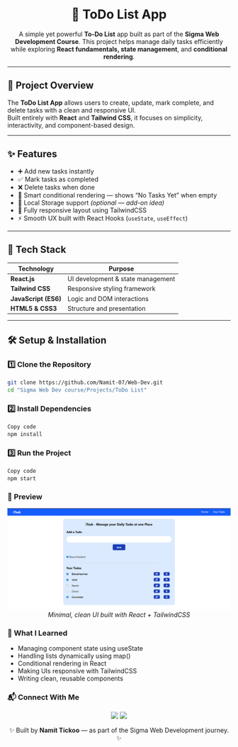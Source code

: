 <h1 align="center">📝 ToDo List App</h1>

<p align="center">
  A simple yet powerful <b>To-Do List</b> app built as part of the <b>Sigma Web Development Course</b>.  
  This project helps manage daily tasks efficiently while exploring <b>React fundamentals, state management</b>, and <b>conditional rendering</b>.  
</p>

---

## 🚀 Project Overview

The **ToDo List App** allows users to create, update, mark complete, and delete tasks with a clean and responsive UI.  
Built entirely with **React** and **Tailwind CSS**, it focuses on simplicity, interactivity, and component-based design.

---

## ✨ Features

- ➕ Add new tasks instantly  
- ✅ Mark tasks as completed  
- ❌ Delete tasks when done  
- 🧠 Smart conditional rendering — shows “No Tasks Yet” when empty  
- 💾 Local Storage support *(optional — add-on idea)*  
- 📱 Fully responsive layout using TailwindCSS  
- ⚡ Smooth UX built with React Hooks (`useState`, `useEffect`)

---

## 🧩 Tech Stack

| Technology | Purpose |
|-------------|----------|
| **React.js** | UI development & state management |
| **Tailwind CSS** | Responsive styling framework |
| **JavaScript (ES6)** | Logic and DOM interactions |
| **HTML5 & CSS3** | Structure and presentation |

---

## 🛠️ Setup & Installation

### 1️⃣ Clone the Repository
```bash
git clone https://github.com/Namit-07/Web-Dev.git
cd "Sigma Web Dev course/Projects/ToDo List"
```

### 2️⃣ Install Dependencies
```bash
Copy code
npm install
```

### 3️⃣ Run the Project
```bash
Copy code
npm start
```

### 📸 Preview
<p align="center"> <img src="https://github.com/Namit-07/Web-Dev/blob/main/Sigma%20Web%20Dev%20course/Projects/ToDo%20List/Screenshot%202025-10-05%20170641.png" width="600px" alt="ToDo List Screenshot"/> <br/> <i>Minimal, clean UI built with React + TailwindCSS</i> </p>

### 🎯 What I Learned
- Managing component state using useState
- Handling lists dynamically using map()
- Conditional rendering in React
- Making UIs responsive with TailwindCSS
- Writing clean, reusable components

### 📬 Connect With Me
<p align="center"> <a href="https://github.com/Namit-07"><img src="https://img.shields.io/badge/GitHub-black?style=for-the-badge&logo=github"></a> <a href="https://www.linkedin.com/in/namit-tickoo-69b2a9367/"><img src="https://img.shields.io/badge/LinkedIn-blue?style=for-the-badge&logo=linkedin"></a> </p>
<p align="center">
  ✨ Built by <b>Namit Tickoo</b> — as part of the Sigma Web Development journey. ✨</p>

